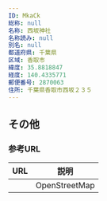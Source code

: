 ```yaml
---
ID: MkaCk
総称: null
名称: 西坂神社
名称読み: null
別名: null
都道府県: 千葉県
区域: 香取市
緯度: 35.8818847
経度: 140.4335771
郵便番号: 2870063
住所: 千葉県香取市西坂２３５
---
```


## その他

### 参考URL

| URL | 説明          |
| --- | ------------- |
|     | OpenStreetMap |

